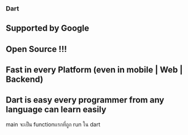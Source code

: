 ### Dart 
## Supported by Google
## Open Source !!!
## Fast in every Platform (even in mobile | Web | Backend)
## Dart is easy every programmer from any language can learn easily
main จะเป็น functionเเรกที่ถูก run ใน dart